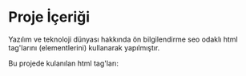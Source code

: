 # Proje İçeriği
Yazılım ve teknoloji dünyası hakkında ön bilgilendirme seo odaklı html tag'larını (elementlerini) kullanarak yapılmıştır.

Bu projede kulanılan html tag'ları:
